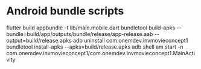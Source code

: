 # Android bundle scripts

flutter build appbundle -t lib/main.mobile.dart
bundletool build-apks --bundle=build/app/outputs/bundle/release/app-release.aab --output=build/release.apks
adb uninstall com.onemdev.invmovieconcept1
bundletool install-apks --apks=build/release.apks
adb shell am start -n com.onemdev.invmovieconcept1/com.onemdev.invmovieconcept1.MainActivity
